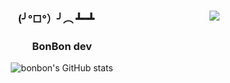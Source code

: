 
<div align="center">
  
  <img align="right" src="https://github-readme-stats.vercel.app/api/top-langs/?username=Bonbon315&theme=dracula&exclude_repo=Computer-Science-Engineering&layout=compact&langs_count=10"/>
  
  ### (╯°□°）╯︵ ┻━┻
  ### BonBon dev
 

![bonbon's GitHub stats](https://github-readme-stats.vercel.app/api?username=Bonbon315&theme=dark&show_icons=true)
  <br>
 
</div>
